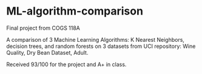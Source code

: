 # ML-algorithm-comparison
Final project from COGS 118A

A comparison of 3 Machine Learning Algorithms: K Nearest Neighbors, decision trees, and random forests on 3 datasets from UCI repository: Wine Quality, Dry Bean Dataset, Adult. 

Received 93/100 for the project and A+ in class.

